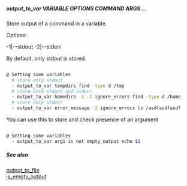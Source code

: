 ##### output_to_var VARIABLE OPTIONS COMMAND ARGS ...

Store output of a command in a variable. 

Options:

-1|--stdout
-2|--stderr

By default, only stdout is stored.

```bash

@ Setting some variables
  # store only stdout
  - output_to_var tempdirs find -type d /tmp
  # store both stdout and stderr
  - output_to_var homedirs -1 -2 ignore_errors find -type d /home
  # store only stderr
  - output_to_var error_message -2 ignore_errors ls /asdfasdfasdf
```

You can use this to store and check presence of an argument

```bash

@ Setting some variables
  - output_to_var arg1 is not empty_output echo $1
```

##### See also

[output_to_file](output_to_file)  
[is_empty_output](is_empty_output.md)  